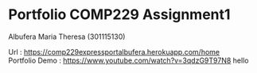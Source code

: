 
# Portfolio COMP229 Assignment1 
Albufera Maria Theresa (301115130)

Url :  https://comp229expressportalbufera.herokuapp.com/home
<br/>
Portfolio Demo : https://www.youtube.com/watch?v=3qdzG9T97N8
hello
